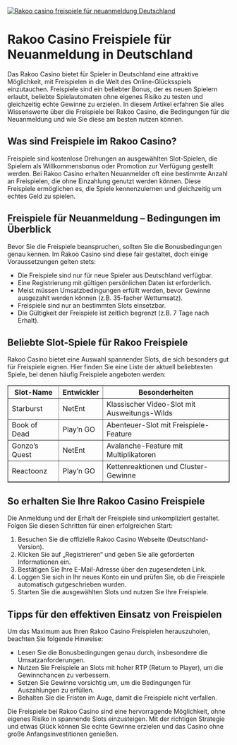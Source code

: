 [![Rakoo casino freispiele für neuanmeldung Deutschland](https://123-caf.pages.dev/gitsignup.png)](https://vrmoo.ru/Bt82HjjY)

<h1>Rakoo Casino Freispiele für Neuanmeldung in Deutschland</h1>  <p>Das Rakoo Casino bietet für Spieler in Deutschland eine attraktive Möglichkeit, mit Freispielen in die Welt des Online-Glücksspiels einzutauchen. Freispiele sind ein beliebter Bonus, der es neuen Spielern erlaubt, beliebte Spielautomaten ohne eigenes Risiko zu testen und gleichzeitig echte Gewinne zu erzielen. In diesem Artikel erfahren Sie alles Wissenswerte über die Freispiele bei Rakoo Casino, die Bedingungen für die Neuanmeldung und wie Sie diese am besten nutzen können.</p>  <h2>Was sind Freispiele im Rakoo Casino?</h2> <p>Freispiele sind kostenlose Drehungen an ausgewählten Slot-Spielen, die Spielern als Willkommensbonus oder Promotion zur Verfügung gestellt werden. Bei Rakoo Casino erhalten Neuanmelder oft eine bestimmte Anzahl an Freispielen, die ohne Einzahlung genutzt werden können. Diese Freispiele ermöglichen es, die Spiele kennenzulernen und gleichzeitig um echtes Geld zu spielen.</p>  <h2>Freispiele für Neuanmeldung – Bedingungen im Überblick</h2> <p>Bevor Sie die Freispiele beanspruchen, sollten Sie die Bonusbedingungen genau kennen. Im Rakoo Casino sind diese fair gestaltet, doch einige Voraussetzungen gelten stets:</p>  <ul>   <li>Die Freispiele sind nur für neue Spieler aus Deutschland verfügbar.</li>   <li>Eine Registrierung mit gültigen persönlichen Daten ist erforderlich.</li>   <li>Meist müssen Umsatzbedingungen erfüllt werden, bevor Gewinne ausgezahlt werden können (z.B. 35-facher Wettumsatz).</li>   <li>Freispiele sind nur an bestimmten Slots einsetzbar.</li>   <li>Die Gültigkeit der Freispiele ist zeitlich begrenzt (z.B. 7 Tage nach Erhalt).</li> </ul>  <h2>Beliebte Slot-Spiele für Rakoo Freispiele</h2> <p>Rakoo Casino bietet eine Auswahl spannender Slots, die sich besonders gut für Freispiele eignen. Hier finden Sie eine Liste der aktuell beliebtesten Spiele, bei denen häufig Freispiele angeboten werden:</p>  <table border="1" cellpadding="6" cellspacing="0">   <thead>     <tr>       <th>Slot-Name</th>       <th>Entwickler</th>       <th>Besonderheiten</th>     </tr>   </thead>   <tbody>     <tr>       <td>Starburst</td>       <td>NetEnt</td>       <td>Klassischer Video-Slot mit Ausweitungs-Wilds</td>     </tr>     <tr>       <td>Book of Dead</td>       <td>Play’n GO</td>       <td>Abenteuer-Slot mit Freispiele-Feature</td>     </tr>     <tr>       <td>Gonzo’s Quest</td>       <td>NetEnt</td>       <td>Avalanche-Feature mit Multiplikatoren</td>     </tr>     <tr>       <td>Reactoonz</td>       <td>Play’n GO</td>       <td>Kettenreaktionen und Cluster-Gewinne</td>     </tr>   </tbody> </table>  <h2>So erhalten Sie Ihre Rakoo Casino Freispiele</h2> <p>Die Anmeldung und der Erhalt der Freispiele sind unkompliziert gestaltet. Folgen Sie diesen Schritten für einen erfolgreichen Start:</p>  <ol>   <li>Besuchen Sie die offizielle Rakoo Casino Webseite (Deutschland-Version).</li>   <li>Klicken Sie auf „Registrieren“ und geben Sie alle geforderten Informationen ein.</li>   <li>Bestätigen Sie Ihre E-Mail-Adresse über den zugesendeten Link.</li>   <li>Loggen Sie sich in Ihr neues Konto ein und prüfen Sie, ob die Freispiele automatisch gutgeschrieben wurden.</li>   <li>Starten Sie die ausgewählten Slots und nutzen Sie Ihre Freispiele.</li> </ol>  <h2>Tipps für den effektiven Einsatz von Freispielen</h2> <p>Um das Maximum aus Ihren Rakoo Casino Freispielen herauszuholen, beachten Sie folgende Hinweise:</p>  <ul>   <li>Lesen Sie die Bonusbedingungen genau durch, insbesondere die Umsatzanforderungen.</li>   <li>Nutzen Sie Freispiele an Slots mit hoher RTP (Return to Player), um die Gewinnchancen zu verbessern.</li>   <li>Setzen Sie Gewinne vorsichtig um, um die Bedingungen für Auszahlungen zu erfüllen.</li>   <li>Behalten Sie die Fristen im Auge, damit die Freispiele nicht verfallen.</li> </ul>  <p>Die Freispiele bei Rakoo Casino sind eine hervorragende Möglichkeit, ohne eigenes Risiko in spannende Slots einzusteigen. Mit der richtigen Strategie und etwas Glück können Sie echte Gewinne erzielen und das Casino ohne große Anfangsinvestitionen genießen.</p>
